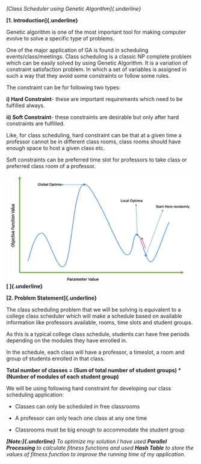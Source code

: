 *[Class Scheduler using Genetic Algorithm]{.underline}*

**[1. Introduction]{.underline}**

Genetic algorithm is one of the most important tool for making computer
evolve to solve a specific type of problems.

One of the major application of GA is found in scheduling
events/class/meetings. Class scheduling is a classic NP complete problem
which can be easily solved by using Genetic Algorithm. It is a variation
of constraint satisfaction problem. In which a set of variables is
assigned in such a way that they avoid some constraints or follow some
rules.

The constraint can be for following two types:

**i) Hard Constraint**- these are important requirements which need to
be fulfilled always.

**ii) Soft Constraint**- these constraints are desirable but only after
hard constraints are fulfilled.

Like, for class scheduling, hard constraint can be that at a given time
a professor cannot be in different class rooms, class rooms should have
enough space to host a given class etc.

Soft constraints can be preferred time slot for professors to take class
or preferred class room of a professor.

![GA Motivation](media/image1.png)**[
]{.underline}**

**[2. Problem Statement]{.underline}**

The class scheduling problem that we will be solving is equivalent to a
college class scheduler which will make a schedule based on available
information like professors available, rooms, time slots and student
groups.

As this is a typical college class schedule, students can have free
periods depending on the modules they have enrolled in.

In the schedule, each class will have a professor, a timeslot, a room
and group of students enrolled in that class.

**Total number of classes = (Sum of total number of student groups) \*
(Number of modules of each student group)**

We will be using following hard constraint for developing our class
scheduling application:

-   Classes can only be scheduled in free classrooms

-   A professor can only teach one class at any one time

-   Classrooms must be big enough to accommodate the student group

***[Note:]{.underline}** To optimize my solution I have used **Parallel
Processing** to calculate fitness functions and used **Hash Table** to
store the values of fitness function to improve the running time of my
application.*
